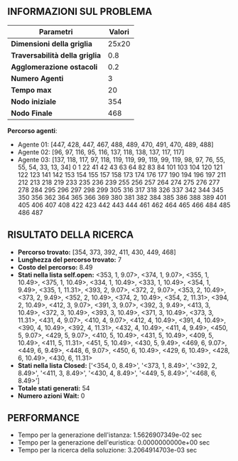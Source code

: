 ## INFORMAZIONI SUL PROBLEMA
| **Parametri** | Valori |
| --- | --- |
| **Dimensioni della griglia** | 25x20 |
| **Traversabilità della griglia** | 0.8 |
| **Agglomerazione ostacoli** | 0.2 |
| **Numero Agenti** | 3 |
| **Tempo max** | 20 |
| **Nodo iniziale** | 354 |
| **Nodo Finale** | 468 |

 **Percorso agenti**:
- Agente 01: [447, 428, 447, 467, 488, 489, 470, 491, 470, 489, 488]
- Agente 02: [96, 97, 116, 95, 116, 137, 118, 138, 137, 117, 117]
- Agente 03: [137, 118, 117, 97, 118, 119, 119, 99, 119, 99, 119, 98, 97, 76, 55, 55, 54, 33, 13, 34]
0 1 22 41 42 43 63 64 82 83 84 101 103 104 120 121 122 123 141 142 153 154 155 157 158 173 174 176 177 190 194 196 197 211 212 213 218 219 233 235 236 239 255 256 257 264 274 275 276 277 278 284 295 296 297 298 299 305 316 317 318 326 337 342 344 345 350 356 362 364 365 366 369 380 381 382 384 385 386 388 389 401 405 406 407 408 422 423 442 443 444 461 462 464 465 466 484 485 486 487 
<!-- ************************** -->
## RISULTATO DELLA RICERCA
  * **Percorso trovato:** [354, 373, 392, 411, 430, 449, 468]
  * **Lunghezza del percorso trovato:** 7
  * **Costo del percorso:**  8.49
  * **Stati nella lista self.open:** <353, 1,  9.07>, <374, 1,  9.07>, <355, 1,  10.49>, <375, 1,  10.49>, <334, 1,  10.49>, <333, 1,  10.49>, <354, 1,  9.49>, <335, 1,  11.31>, <393, 2,  9.07>, <372, 2,  9.07>, <353, 2,  10.49>, <373, 2,  9.49>, <352, 2,  10.49>, <374, 2,  10.49>, <354, 2,  11.31>, <394, 2,  10.49>, <412, 3,  9.07>, <391, 3,  9.07>, <392, 3,  9.49>, <413, 3,  10.49>, <372, 3,  10.49>, <393, 3,  10.49>, <371, 3,  10.49>, <373, 3,  11.31>, <431, 4,  9.07>, <410, 4,  9.07>, <412, 4,  10.49>, <391, 4,  10.49>, <390, 4,  10.49>, <392, 4,  11.31>, <432, 4,  10.49>, <411, 4,  9.49>, <450, 5,  9.07>, <429, 5,  9.07>, <410, 5,  10.49>, <431, 5,  10.49>, <409, 5,  10.49>, <411, 5,  11.31>, <451, 5,  10.49>, <430, 5,  9.49>, <469, 6,  9.07>, <449, 6,  9.49>, <448, 6,  9.07>, <450, 6,  10.49>, <429, 6,  10.49>, <428, 6,  10.49>, <430, 6,  11.31>
  * **Stati nella lista Closed:** ['<354, 0, 8.49>', '<373, 1, 8.49>', '<392, 2, 8.49>', '<411, 3, 8.49>', '<430, 4, 8.49>', '<449, 5, 8.49>', '<468, 6, 8.49>']
  * **Totale stati generati:** 54
  * **Numero azioni Wait:** 0

<!-- ************************** -->
## PERFORMANCE
* Tempo per la generazione dell'istanza: 1.5626907349e-02 sec
* Tempo per la generazione dell'euristica: 0.0000000000e+00 sec
* Tempo per la ricerca della soluzione: 3.2064914703e-03 sec
